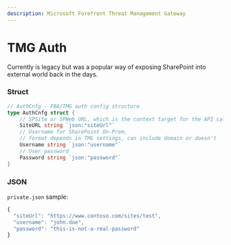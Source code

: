 ```yaml
---
description: Microsoft Forefront Threat Management Gateway
---
```


# TMG Auth

Currently is legacy but was a popular way of exposing SharePoint into external world back in the days.

### Struct

```go
// AuthCnfg - FBA/TMG auth config structure
type AuthCnfg struct {
    // SPSite or SPWeb URL, which is the context target for the API calls
    SiteURL string `json:"siteUrl"`
    // Username for SharePoint On-Prem,
    // format depends in TMG settings, can include domain or doesn't
    Username string `json:"username"`
    // User password
    Password string `json:"password"`
}
```

### JSON

`private.json` sample:

```javascript
{
  "siteUrl": "https://www.contoso.com/sites/test",
  "username": "john.doe",
  "password": "this-is-not-a-real-password"
}
```


